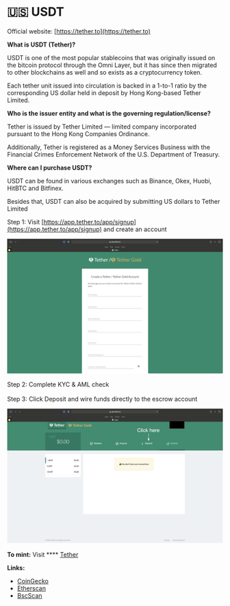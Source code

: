 # 🇺🇸 USDT

Official website: [https://tether.to](https://tether.to)

**What is USDT (Tether)?**

USDT is one of the most popular stablecoins that was originally issued on the bitcoin protocol through the Omni Layer, but it has since then migrated to other blockchains as well and so exists as a cryptocurrency token.

Each tether unit issued into circulation is backed in a 1-­to-1 ratio by the corresponding US dollar held in deposit by Hong Kong-based Tether Limited.

**Who is the issuer entity and what is the governing regulation/license?**

Tether is issued by Tether Limited — limited company incorporated pursuant to the Hong Kong Companies Ordinance.&#x20;

Additionally, Tether is registered as a Money Services Business with the Financial Crimes Enforcement Network of the U.S. Department of Treasury.&#x20;

**Where can I purchase USDT?**

USDT can be found in various exchanges such as Binance, Okex, Huobi, HitBTC and Bitfinex.&#x20;

Besides that, USDT can also be acquired by submitting US dollars to Tether Limited

Step 1: Visit [https://app.tether.to/app/signup](https://app.tether.to/app/signup) and create an account

![](<../.gitbook/assets/Screenshot 2021-05-20 at 10.05.17 PM (1).png>)

Step 2: Complete KYC & AML check\
\
Step 3: Click Deposit and wire funds directly to the escrow account

![](<../.gitbook/assets/Screenshot 2021-05-20 at 10.16.56 PM.png>)

**To mint:** Visit **** [Tether](https://tether.to)

**Links:**

* [CoinGecko](https://www.coingecko.com/en/coins/tether)
* [Etherscan](https://etherscan.io/address/0xdac17f958d2ee523a2206206994597c13d831ec7)
* [BscScan](https://testnet.bscscan.com/token/0xba6670261a05b8504e8ab9c45d97a8ed42573822)
